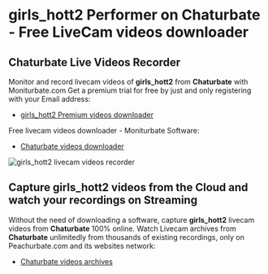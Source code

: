 # girls_hott2 Performer on Chaturbate - Free LiveCam videos downloader

## Chaturbate Live Videos Recorder

Monitor and record livecam videos of **girls_hott2** from **Chaturbate** with Moniturbate.com
Get a premium trial for free by just and only registering with your Email address:
* [girls_hott2 Premium videos downloader](https://moniturbate.com/request-demo-licence-key.html)

Free livecam videos downloader - Moniturbate Software:
* [Chaturbate videos downloader](https://moniturbate.com/moniturbate-download-software.html)

![girls_hott2 livecam videos recorder](https://peachurnet.com/templates/moniturbate-software.png)


## Capture girls_hott2 videos from the Cloud and watch your recordings on Streaming

Without the need of downloading a software, capture **girls_hott2** livecam videos from **Chaturbate** 100% online.
Watch Livecam archives from **Chaturbate** unlimitedly from thousands of existing recordings, only on Peachurbate.com and its websites network:
* [Chaturbate videos archives](https://peachurnet.com/)